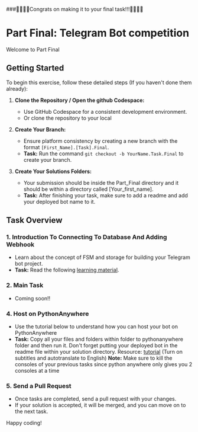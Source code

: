 ###🎉🎊🎉🎊Congrats on making it to your final task!!!🎊🎉🎊🎉

# Part Final: Telegram Bot competition  

Welcome to Part Final

## Getting Started

To begin this exercise, follow these detailed steps (If you haven't done them already):

1. **Clone the Repository / Open the github Codespace:**
   - Use GitHub Codespace for a consistent development environment.
   - Or clone the repository to your local 

2. **Create Your Branch:**
   - Ensure platform consistency by creating a new branch with the format `[First_Name].[Task].Final`.
   - **Task:** Run the command `git checkout -b YourName.Task.Final` to create your branch.

3. **Create Your Solutions Folders:**
   - Your submission should be inside the Part_Final directory and it should be within a directory called [Your_first_name].
   - **Task:** After finishing your task, make sure to add a readme and add your deployed bot name to it.

## Task Overview

### 1. Introduction To Connecting To Database And Adding Webhook
   - Learn about the concept of FSM and storage for building your Telegram bot project.
   - **Task:** Read the following [learning material](https://docs.google.com/document/d/1ny7-xi52rpzLJTOwYFy4CVlmPbEYhRiGwwTkoa-YB5s/edit?usp=sharing).

### 2. Main Task
 - Coming soon!!
      
### 4. Host on PythonAnywhere

   - Use the tutorial below to understand how you can host your bot on PythonAnywhere
   - **Task:** Copy all your files and folders within folder to pythonanywhere folder and then run it. Don't forget putting your deployed bot in the readme file within your solution directory.
   Resource: [tutorial](https://youtu.be/mYlM4RWTHnk) (Turn on subtitles and autotranslate to English)
     **Note:**  Make sure to kill the consoles of your previous tasks since python anywhere only gives you 2 consoles at a time
### 5. Send a Pull Request
   - Once tasks are completed, send a pull request with your changes.
   - If your solution is accepted, it will be merged, and you can move on to the next task.

Happy coding!
